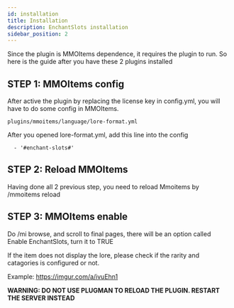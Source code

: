 ```yaml
---
id: installation
title: Installation
description: EnchantSlots installation
sidebar_position: 2
---
```

Since the plugin is MMOItems dependence, it requires the plugin to run. So here is the guide after you have these 2 plugins installed

## STEP 1: MMOItems config

After active the plugin by replacing the license key in config.yml, you will have to do some config in MMOItems.

```
plugins/mmoitems/language/lore-format.yml
```

After you opened lore-format.yml, add this line into the config
```
  - '#enchant-slots#'
```

## STEP 2: Reload MMOItems

Having done all 2 previous step, you need to reload Mmoitems by /mmoitems reload

## STEP 3: MMOItems enable

Do /mi browse, and scroll to final pages, there will be an option called Enable EnchantSlots, turn it to TRUE 

If the item does not display the lore, please check if the rarity and catagories is configured or not.

Example: https://imgur.com/a/ivuEhn1

**WARNING: DO NOT USE PLUGMAN TO RELOAD THE PLUGIN. RESTART THE SERVER INSTEAD**